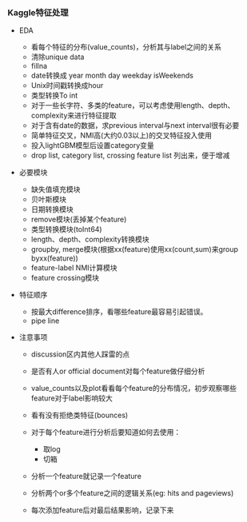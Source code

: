 ### Kaggle特征处理

- EDA
  - 看每个特征的分布(value_counts)，分析其与label之间的关系
  - 清除unique data
  - fillna
  - date转换成 year month day weekday isWeekends
  - Unix时间戳转换成hour
  - 类型转换To int
  - 对于一些长字符、多类的feature，可以考虑使用length、depth、complexity来进行特征提取
  - 对于含有date的数据，求previous interval与next interval很有必要
  - 简单特征交叉，NMI高(大约0.03以上)的交叉特征投入使用
  - 投入lightGBM模型后设置category变量
  - drop list, category list, crossing feature list 列出来，便于增减

- 必要模块
  - 缺失值填充模块
  - 贝叶斯模块
  - 日期转换模块
  - remove模块(丢掉某个feature)
  - 类型转换模块(toInt64)
  - length、depth、complexity转换模块
  - groupby, merge模块(根据xx(feature)使用xx(count,sum)来group byxx(feature))
  - feature-label NMI计算模块
  - feature crossing模块
- 特征顺序
  - 按最大difference排序，看哪些feature最容易引起错误。
  - pipe line

- 注意事项

  - discussion区内其他人踩雷的点

  - 是否有人or official document对每个feature做仔细分析

  - value_counts以及plot看看每个feature的分布情况，初步观察哪些feature对于label影响较大

  - 看有没有拒绝类特征(bounces)

  - 对于每个feature进行分析后要知道如何去使用：

    - 取log
    - 切箱

  - 分析一个feature就记录一个feature

  - 分析两个or多个feature之间的逻辑关系(eg: hits and pageviews)

  - 每次添加feature后对最后结果影响，记录下来
